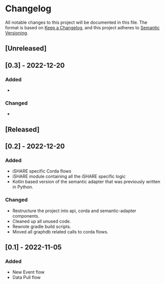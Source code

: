 # Changelog
All notable changes to this project will be documented in this file. The format is based on [Keep a Changelog](https://keepachangelog.com/en/1.0.0/), and this project adheres to [Semantic Versioning](https://semver.org/spec/v2.0.0.html).

## [Unreleased]

## [0.3] - 2022-12-20

### Added

- 

### Changed

-

## [Released]

## [0.2] - 2022-12-20

### Added

- iSHARE specific Corda flows
- iSHARE module containing all the iSHARE specific logic
- Kotlin based version of the semantic adapter that was previously written in Python.

### Changed

- Restructure the project into api, corda and semantic-adapter components.
- Cleaned up all unused code.
- Rewrote gradle build scripts.
- Moved all graphdb related calls to corda flows.

## [0.1] - 2022-11-05

### Added

- New Event flow
- Data Pull flow
